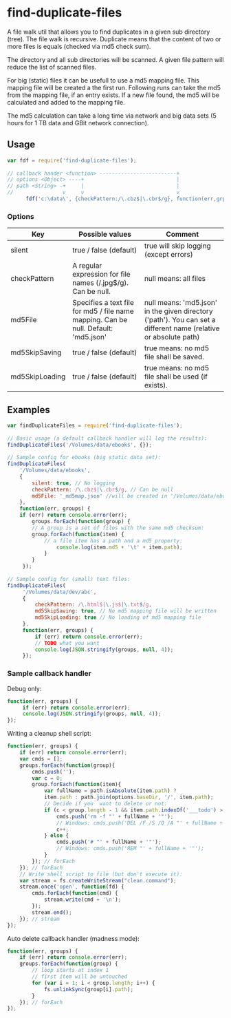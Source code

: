 
# find-duplicate-files
 
A file walk util that allows you to find duplicates in a given sub directory (tree). The file walk is recursive.
Duplicate means that the content of two or more files is equals (checked via md5 check sum).
 
The directory and all sub directories will be scanned. A given file pattern will reduce the list of scanned files.
 
For big (static) files it can be usefull to use a md5 mapping file. This mapping file will be created a the first run. Following runs can take the md5 from the mapping file, if an entry exists. If a new file found, the md5 will be calculated and added to the mapping file.
 
The md5 calculation can take a long time via network and big data sets (5 hours for 1 TB data and GBit network connection).
 
## Usage
```js
var fdf = require('find-duplicate-files');
 
// callback hander <function> -------------------------+  
// options <Object> ----+                              |
// path <String> -+     |                              |
//                v     v                              v
      fdf('c:\data\', {checkPattern:/\.cbz$|\.cbr$/g}, function(err,grps){});
```
 
 
### Options
 
Key    | Possible values       | Comment
------ | ----------------------|---------------------
silent | true / false (default) | true will skip logging (except errors)
checkPattern | A regular expression for file names (/\.jpg$/g). Can be null. | null means: all files
md5File | Specifies a text file for md5 / file name mapping. Can be null. Default: 'md5.json'| null means: 'md5.json' in the given  directory ('path'). You can set a different name (relative or absolute path)
md5SkipSaving | true / false (default) | true means: no md5 file shall  be saved.
md5SkipLoading | true / false (default) | true means: no md5 file shall  be used (if exists).
 
 
## Examples
 
```js
var findDuplicateFiles = require('find-duplicate-files');
 
// Basic usage (a default callback handler will log the results):
findDuplicateFiles('/Volumes/data/ebooks', {});
 
// Sample config for ebooks (big static data set):
findDuplicateFiles(
    '/Volumes/data/ebooks',
    {
        silent: true, // No logging
        checkPattern: /\.cbz$|\.cbr$/g, // Can be null
        md5File: '_md5map.json' //will be created in '/Volumes/data/ebooks'
    },
    function(err, groups) {
    if (err) return console.error(err);
        groups.forEach(function(group) {
        // A group is a set of files with the same md5 checksum:
        group.forEach(function(item) {
            // a file item has a path and a md5 property:
                console.log(item.md5 + '\t' + item.path);
            }
        }
     });
 
// Sample config for (small) text files:
findDuplicateFiles(
     '/Volumes/data/dev/abc',
     {
         checkPattern: /\.html$|\.js$|\.txt$/g,
         md5SkipSaving: true, // No md5 mapping file will be written
         md5SkipLoading: true // No loading of md5 mapping file      
     },
     function(err, groups) {
         if (err) return console.error(err);
         // TODO what you want
         console.log(JSON.stringify(groups, null, 4));
     }); 
```
 
### Sample callback handler
 
Debug only:
```js
function(err, groups) {
     if (err) return console.error(err);
     console.log(JSON.stringify(groups, null, 4));
}); 
```
 
Writing a cleanup shell script:
```js
function(err, groups) {
    if (err) return console.error(err);
    var cmds = [];
    groups.forEach(function(group){
        cmds.push('');
        var c = 0;
        group.forEach(function(item){
            var fullName = path.isAbsolute(item.path) ?
            item.path : path.join(options.baseDir, '/', item.path);
            // Decide if you  want to delete or not:
            if (c < group.length - 1 && item.path.indexOf('___todo') > -1) {
                cmds.push('rm -f "' + fullName + '"');
                // Windows: cmds.push('DEL /F /S /Q /A "' + fullName + '"');
                c++;
            } else {
                cmds.push('# "' + fullName + '"');
                // Windows: cmds.push('REM "' + fullName + '"');
            }
        }); // forEach
    }); // forEach
    // Write shell script to file (but don't execute it):
    var stream = fs.createWriteStream("clean.command");
    stream.once('open', function(fd) {
        cmds.forEach(function(cmd) {
            stream.write(cmd + '\n');
        });
        stream.end();
    }); // stream   
}); 
```
 
Auto delete callback handler (madness mode):
```js
function(err, groups) {
    if (err) return console.error(err);
    groups.forEach(function(group) {
        // loop starts at index 1
        // first item will be untouched
        for (var i = 1; i < group.length; i++) {
            fs.unlinkSync(group[i].path);
        }
    }); // forEach
}); 
```
